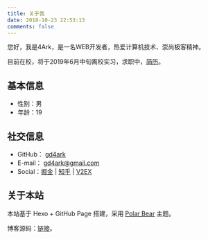 ```yaml
---
title: 关于我
date: 2018-10-23 22:53:13
comments: false
---
```


您好，我是4Ark，是一名WEB开发者，热爱计算机技术、崇尚极客精神。  

目前在校，将于2019年6月中旬离校实习，求职中，[简历](../resume/)。

## 基本信息

- 性别：男
- 年龄：19

## 社交信息

- GitHub： [gd4ark](https://github.com/gd4Ark)
- E-mail： gd4ark@gmail.com
- Social：[掘金](https://juejin.im/user/5a4f6e2c6fb9a01cb508a127) | [知乎](https://www.zhihu.com/people/cai-hong-hui-2/activities) | [V2EX](https://www.v2ex.com/member/4ark)

## 关于本站

本站基于 Hexo + GitHub Page 搭建，采用 [Polar Bear](https://github.com/frostfan/hexo-theme-polarbear) 主题。

博客源码：[链接](https://github.com/gd4Ark/gd4Ark.github.io)。